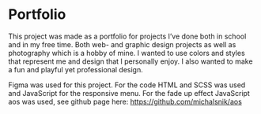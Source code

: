 # Portfolio

This project was made as a portfolio for projects I’ve done both in school and in my free time. Both web- and graphic design projects as well as photography which is a hobby of mine. 
I wanted to use colors and styles that represent me and design that I personally enjoy. I also wanted to make a fun and playful yet professional design. 

Figma was used for this project. 
For the code HTML and SCSS was used and JavaScript for the responsive menu. For the fade up effect JavaScript aos was used, see github page here: https://github.com/michalsnik/aos